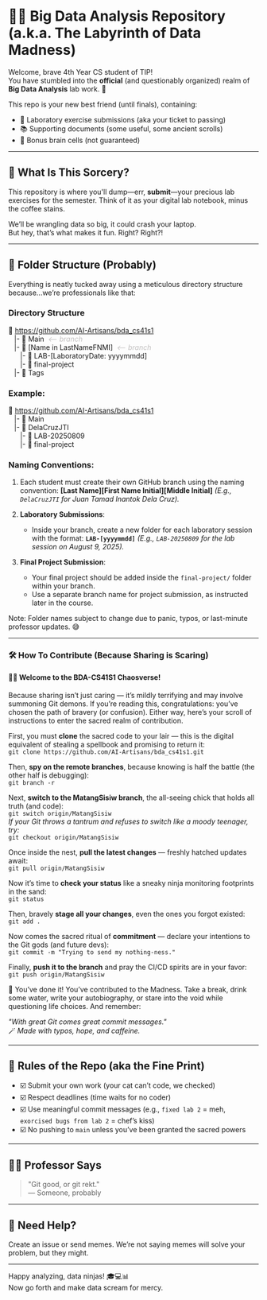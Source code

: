 # 🧠💾 Big Data Analysis Repository (a.k.a. The Labyrinth of Data Madness)

Welcome, brave 4th Year CS student of TIP!  
You have stumbled into the **official** (and questionably organized) realm of **Big Data Analysis** lab work. 🎉

This repo is your new best friend (until finals), containing:

- 📁 Laboratory exercise submissions (aka your ticket to passing)
- 📚 Supporting documents (some useful, some ancient scrolls)
- 🧪 Bonus brain cells (not guaranteed)

---

## 🧪 What Is This Sorcery?

This repository is where you'll dump—err, **submit**—your precious lab exercises for the semester. Think of it as your digital lab notebook, minus the coffee stains.

We’ll be wrangling data so big, it could crash your laptop.  
But hey, that’s what makes it fun. Right? Right?!

---

## 📂 Folder Structure (Probably)

Everything is neatly tucked away using a meticulous directory structure because...we’re professionals like that:

### Directory Structure
📂 https://github.com/AI-Artisans/bda_cs41s1 <br>
&nbsp;&nbsp;&nbsp;|- 📂 Main&nbsp;&nbsp;<span style="color:#C2C0C0"><i>&lt;-- branch</i></span><br>
&nbsp;&nbsp;&nbsp;|- 📂 [Name in LastNameFNMI]&nbsp;&nbsp;<span style="color:#C2C0C0"><i>&lt;-- branch</i></span><br>
&nbsp;&nbsp;&nbsp;&nbsp;&nbsp;&nbsp;|- 📂 LAB-[LaboratoryDate: yyyymmdd]<br>
&nbsp;&nbsp;&nbsp;&nbsp;&nbsp;&nbsp;|- 📂 final-project<br>
&nbsp;&nbsp;&nbsp;|- 📂 Tags<br>

### Example:
📂 https://github.com/AI-Artisans/bda_cs41s1 <br>
&nbsp;&nbsp;&nbsp;|- 📂 Main<br>
&nbsp;&nbsp;&nbsp;|- 📂 DelaCruzJTI<br>
&nbsp;&nbsp;&nbsp;&nbsp;&nbsp;&nbsp;|- 📂 LAB-20250809<br>
&nbsp;&nbsp;&nbsp;&nbsp;&nbsp;&nbsp;|- 📂 final-project<br>

### Naming Conventions:
1. Each student must create their own GitHub branch using the naming convention:
   **[Last Name][First Name Initial][Middle Initial]**
   _(E.g., `DelaCruzJTI` for Juan Tamad Inantok Dela Cruz)._

2. **Laboratory Submissions**:
   - Inside your branch, create a new folder for each laboratory session with the format:
     **`LAB-[yyyymmdd]`**
     _(E.g., `LAB-20250809` for the lab session on August 9, 2025)._

3. **Final Project Submission**:
   - Your final project should be added inside the `final-project/` folder within your branch. 
   - Use a separate branch name for project submission, as instructed later in the course.

Note: Folder names subject to change due to panic, typos, or last-minute professor updates. 😅

---

### 🛠️ How To Contribute (Because Sharing is Scaring)

#### 🧙‍♂️ Welcome to the BDA-CS41S1 Chaosverse!  

Because sharing isn’t just caring — it’s mildly terrifying and may involve summoning Git demons. If you’re reading this, congratulations: you’ve chosen the path of bravery (or confusion). Either way, here’s your scroll of instructions to enter the sacred realm of contribution.

First, you must **clone** the sacred code to your lair — this is the digital equivalent of stealing a spellbook and promising to return it:  
`git clone https://github.com/AI-Artisans/bda_cs41s1.git`

Then, **spy on the remote branches**, because knowing is half the battle (the other half is debugging):  
`git branch -r`

Next, **switch to the MatangSisiw branch**, the all-seeing chick that holds all truth (and code):  
`git switch origin/MatangSisiw`  
*If your Git throws a tantrum and refuses to switch like a moody teenager, try:*  
`git checkout origin/MatangSisiw`

Once inside the nest, **pull the latest changes** — freshly hatched updates await:  
`git pull origin/MatangSisiw`

Now it’s time to **check your status** like a sneaky ninja monitoring footprints in the sand:  
`git status`

Then, bravely **stage all your changes**, even the ones you forgot existed:  
`git add .`

Now comes the sacred ritual of **commitment** — declare your intentions to the Git gods (and future devs):  
`git commit -m "Trying to send my nothing-ness."`

Finally, **push it to the branch** and pray the CI/CD spirits are in your favor:  
`git push origin/MatangSisiw`

🎉 You’ve done it! You’ve contributed to the Madness. Take a break, drink some water, write your autobiography, or stare into the void while questioning life choices. And remember:

_"With great Git comes great commit messages."_  
🪄 *Made with typos, hope, and caffeine.*

---

## 📜 Rules of the Repo (aka the Fine Print)

- ☑️ Submit your own work (your cat can’t code, we checked)
- ☑️ Respect deadlines (time waits for no coder)
- ☑️ Use meaningful commit messages (e.g., `fixed lab 2` = meh, `exorcised bugs from lab 2` = chef’s kiss)
- ☑️ No pushing to `main` unless you’ve been granted the sacred powers

---

## 👩‍🏫 Professor Says

> "Git good, or git rekt."  
> — Someone, probably

---

## 🧠 Need Help?

Create an issue or send memes. We’re not saying memes will solve your problem, but they might.

---

Happy analyzing, data ninjas! 🎓💻📊  
Now go forth and make data scream for mercy.
